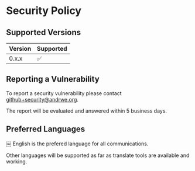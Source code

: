 # Security Policy

## Supported Versions

| Version | Supported          |
| ------- | ------------------ |
| 0.x.x   | :white_check_mark: |

## Reporting a Vulnerability

To report a security vulnerability please contact [github+security@andrwe.org](mailto:github+security@andrwe.org).

The report will be evaluated and answered within 5 business days.

## Preferred Languages
￼
English is the prefered language for all communications.

Other languages will be supported as far as translate tools are available and working.
